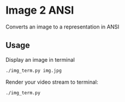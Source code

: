 Image 2 ANSI
=
Converts an image to a representation in ANSI

Usage
-

Display an image in terminal 
```bash
./img_term.py img.jpg 
```
Render your video stream to terminal:
```bash
./img_term.py
```